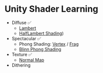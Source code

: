 # Unity Shader Learning

* Diffuse ✅
	* [Lambert](./Assets/Shaders/DiffuseShader.shader)
	* [HalfLambert Shading](Assets/Shaders/HalfLambert.shader))  
* Spectacular ✅
	* Phong Shading: [Vertex](./Assets/Shaders/SpecularShader.shader) / [Frag](Assets/Shaders/SpecularFragShader.shader)
	* [Blinn Phong Shading](./Assets/Shaders/BlinnPhongShader.shader)
* Texture ✅
	* [Normal Map](./Assets/Shaders/NormalMapWorldSpaceShader.shader)
* Dithering
